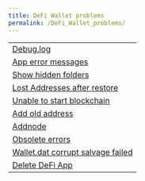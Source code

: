 ```yaml
---
title: DeFi Wallet problems
permalink: /DeFi_Wallet_problems/
---
```


|                                                                                    |
|------------------------------------------------------------------------------------|
| [Debug.log](/Debug.log "wikilink")                                                 |
| [App error messages](/App_error_messages "wikilink")                               |
| [Show hidden folders](/Show_hidden_folders "wikilink")                             |
| [Lost Addresses after restore](/Addresses_gone_after_wallet_restore? "wikilink")   |
| [Unable to start blockchain](/Unable_to_start_blockchain "wikilink")               |
| [Add old address](/Add_old_address "wikilink")                                     |
| [Addnode](/Addnode "wikilink")                                                     |
| [Obsolete errors](/Obsolete_errors "wikilink")                                     |
| [Wallet.dat corrupt salvage failed](/Wallet.dat_corrupt_salvage_failed "wikilink") |
| [Delete DeFi App](/Delete_DeFi_App "wikilink")                                     |